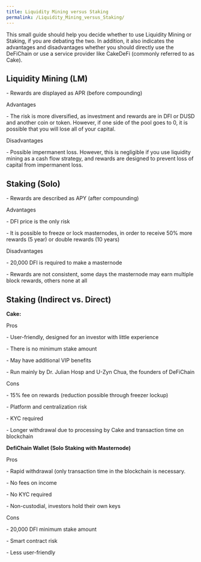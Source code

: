 ```yaml
---
title: Liquidity Mining versus Staking
permalink: /Liquidity_Mining_versus_Staking/
---
```


This small guide should help you decide whether to use Liquidity Mining
or Staking, if you are debating the two. In addition, it also indicates
the advantages and disadvantages whether you should directly use the
DeFiChain or use a service provider like CakeDeFi (commonly referred to
as Cake).

## Liquidity Mining (LM)

\- Rewards are displayed as APR (before compounding)

Advantages

\- The risk is more diversified, as investment and rewards are in DFI or
DUSD and another coin or token. However, if one side of the pool goes to
0, it is possible that you will lose all of your capital.

Disadvantages

\- Possible impermanent loss. However, this is negligible if you use
liquidity mining as a cash flow strategy, and rewards are designed to
prevent loss of capital from impermanent loss.

## Staking (Solo)

\- Rewards are described as APY (after compounding)

Advantages

\- DFI price is the only risk

\- It is possible to freeze or lock masternodes, in order to receive 50%
more rewards (5 year) or double rewards (10 years)

Disadvantages

\- 20,000 DFI is required to make a masternode

\- Rewards are not consistent, some days the masternode may earn
multiple block rewards, others none at all

## Staking (Indirect vs. Direct)

**Cake:**

Pros

\- User-friendly, designed for an investor with little experience

\- There is no minimum stake amount

\- May have additional VIP benefits

\- Run mainly by Dr. Julian Hosp and U-Zyn Chua, the founders of
DeFiChain

Cons

\- 15% fee on rewards (reduction possible through freezer lockup)

\- Platform and centralization risk

\- KYC required

\- Longer withdrawal due to processing by Cake and transaction time on
blockchain

**DefiChain Wallet (Solo Staking with Masternode)**

Pros

\- Rapid withdrawal (only transaction time in the blockchain is
necessary.

\- No fees on income

\- No KYC required

\- Non-custodial, investors hold their own keys

Cons

\- 20,000 DFI minimum stake amount

\- Smart contract risk

\- Less user-friendly